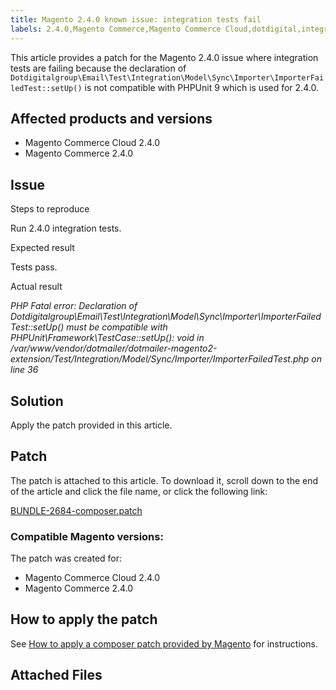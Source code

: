 ```yaml
---
title: Magento 2.4.0 known issue: integration tests fail
labels: 2.4.0,Magento Commerce,Magento Commerce Cloud,dotdigital,integration tests,known issues,patch,troubleshooting
---
```


This article provides a patch for the Magento 2.4.0 issue where integration tests are failing because the declaration of `Dotdigitalgroup\Email\Test\Integration\Model\Sync\Importer\ImporterFailedTest::setUp()` is not compatible with PHPUnit 9 which is used for 2.4.0.

## Affected products and versions

* Magento Commerce Cloud 2.4.0
* Magento Commerce 2.4.0

## Issue

 <span class="wysiwyg-underline">Steps to reproduce</span> 

Run 2.4.0 integration tests.

 <span class="wysiwyg-underline">Expected result</span> 

Tests pass.

 <span class="wysiwyg-underline">Actual result</span> 

 *PHP Fatal error: Declaration of Dotdigitalgroup\\Email\\Test\\Integration\\Model\\Sync\\Importer\\ImporterFailedTest::setUp() must be compatible with PHPUnit\\Framework\\TestCase::setUp(): void in /var/www/vendor/dotmailer/dotmailer-magento2-extension/Test/Integration/Model/Sync/Importer/ImporterFailedTest.php on line 36* 

## Solution

Apply the patch provided in this article.

## Patch

The patch is attached to this article. To download it, scroll down to the end of the article and click the file name, or click the following link:

 [BUNDLE-2684-composer.patch](assets/BUNDLE-2684-composer.patch.zip) 

### Compatible Magento versions:

The patch was created for:

* Magento Commerce Cloud 2.4.0
* Magento Commerce 2.4.0

## How to apply the patch

See [How to apply a composer patch provided by Magento](https://support.magento.com/hc/en-us/articles/360028367731) for instructions.

## Attached Files
